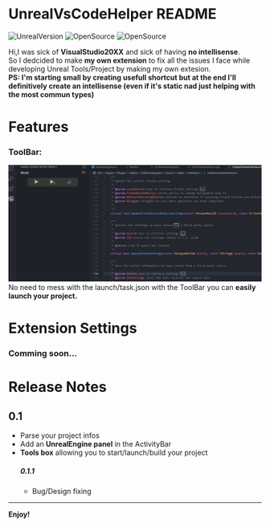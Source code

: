 # UnrealVsCodeHelper README

![UnrealVersion](https://img.shields.io/badge/Compatibility-Window-orange)
![OpenSource](https://img.shields.io/badge/repo-OpenSource-brightgreen)
![OpenSource](https://img.shields.io/badge/contribution-Very%20welcome-blue)

Hi,I was sick of **VisualStudio20XX** and sick of having **no intellisense**.<br/>
So I dedcided to make **my own extension** to fix all the issues I face while developing Unreal Tools/Project by making my own extesion.<br/>
**PS: I'm starting small by creating usefull shortcut but at the end I'll definitively create an intellisense (even if it's static nad just helping with the most commun types)**

# Features

### ToolBar:
![ToolBar](./resources/readme/ToolBar.gif)<br/>
No need to mess with the launch/task.json with the ToolBar you can **easily launch your project.**



# Extension Settings

###  **Comming soon...**

# Release Notes
## 0.1
- Parse your project infos
- Add an **UnrealEngine panel** in the ActivityBar
- **Tools box** allowing you to start/launch/build your project
	##### 0.1.1
	- Bug/Design fixing

------------------------------------------------------------------------------------------------------------------------

**Enjoy!**
